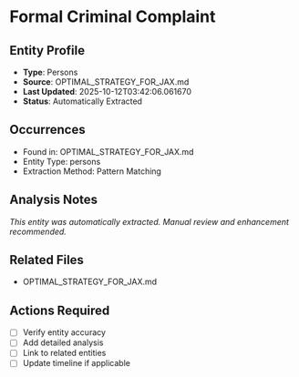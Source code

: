 # Formal Criminal Complaint

## Entity Profile
- **Type**: Persons
- **Source**: OPTIMAL_STRATEGY_FOR_JAX.md
- **Last Updated**: 2025-10-12T03:42:06.061670
- **Status**: Automatically Extracted

## Occurrences
- Found in: OPTIMAL_STRATEGY_FOR_JAX.md
- Entity Type: persons
- Extraction Method: Pattern Matching

## Analysis Notes
*This entity was automatically extracted. Manual review and enhancement recommended.*

## Related Files
- OPTIMAL_STRATEGY_FOR_JAX.md

## Actions Required
- [ ] Verify entity accuracy
- [ ] Add detailed analysis
- [ ] Link to related entities
- [ ] Update timeline if applicable
